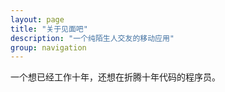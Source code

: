 ```yaml
---
layout: page
title: "关于见面吧"
description: "一个纯陌生人交友的移动应用"
group: navigation
---
```

一个想已经工作十年，还想在折腾十年代码的程序员。
